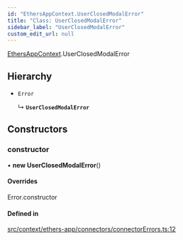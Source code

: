 ```yaml
---
id: "EthersAppContext.UserClosedModalError"
title: "Class: UserClosedModalError"
sidebar_label: "UserClosedModalError"
custom_edit_url: null
---
```


[EthersAppContext](../modules/EthersAppContext.md).UserClosedModalError

## Hierarchy

- `Error`

  ↳ **`UserClosedModalError`**

## Constructors

### constructor

• **new UserClosedModalError**()

#### Overrides

Error.constructor

#### Defined in

[src/context/ethers-app/connectors/connectorErrors.ts:12](https://github.com/scaffold-eth/eth-hooks/blob/951f765/packages/eth-hooks/src/context/ethers-app/connectors/connectorErrors.ts#L12)
